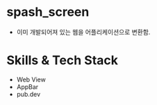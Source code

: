 # spash_screen 
- 이미 개발되어져 있는 웹을 어플리케이션으로 변환함.

# Skills & Tech Stack
- Web View
- AppBar 
- pub.dev

